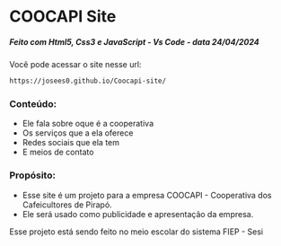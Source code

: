 # COOCAPI Site

##### Feito com Html5, Css3 e JavaScript - Vs Code - data 24/04/2024

Você pode acessar o site nesse url: 

```bash
https://josees0.github.io/Coocapi-site/
```
### Conteúdo:
- Ele fala sobre oque é a cooperativa
- Os serviços que a ela oferece
- Redes sociais que ela tem
- E meios de contato


### Propósito:
- Esse site é um projeto para a empresa COOCAPI - Cooperativa dos Cafeicultores de Pirapó.
- Ele será usado como publicidade e apresentação da empresa.


Esse projeto está sendo feito no meio escolar do sistema FIEP - Sesi
